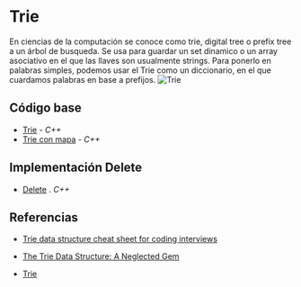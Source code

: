 # Trie
En ciencias de la computación se conoce como trie, digital tree o prefix tree a un árbol de busqueda. Se usa para guardar un set dinamico o un array asociativo en el que las llaves son usualmente strings.
Para ponerlo en palabras simples, podemos usar el Trie como un diccionario, en el que cuardamos palabras en base a prefijos.
![Trie](https://upload.wikimedia.org/wikipedia/commons/thumb/b/be/Trie_example.svg/1024px-Trie_example.svg.png)

## Código base
-  [Trie](arrayTrie.cpp) - _C++_
-  [Trie con mapa](mapTrie.cpp) - _C++_

## Implementación Delete
-  [Delete](DeleteWord.cpp) . _C++_

## Referencias 
-  [Trie data structure cheat sheet for coding interviews](https://medium.com/quick-code/trie-data-structure-cheat-sheet-for-coding-interviews-a828fd374b84)
-  [The Trie Data Structure: A Neglected Gem](https://www.toptal.com/java/the-trie-a-neglected-data-structure)

-  [Trie](https://www.interviewcake.com/concept/java/trie)
